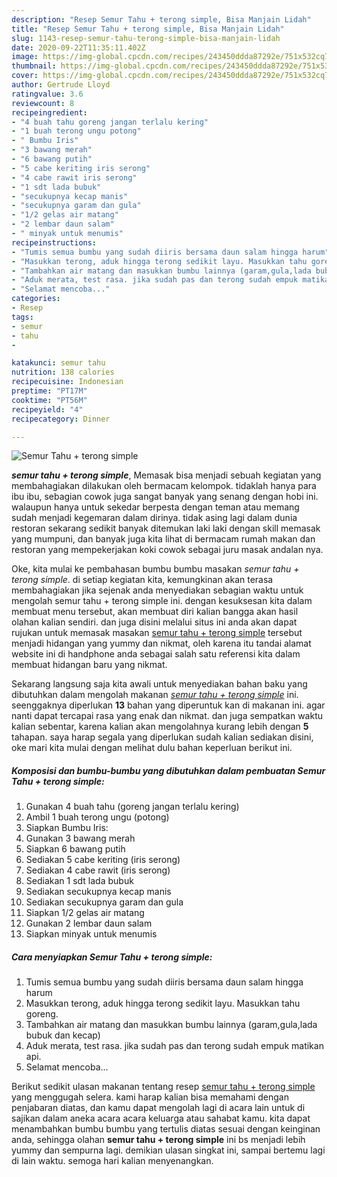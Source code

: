 ```yaml
---
description: "Resep Semur Tahu + terong simple, Bisa Manjain Lidah"
title: "Resep Semur Tahu + terong simple, Bisa Manjain Lidah"
slug: 1143-resep-semur-tahu-terong-simple-bisa-manjain-lidah
date: 2020-09-22T11:35:11.402Z
image: https://img-global.cpcdn.com/recipes/243450ddda87292e/751x532cq70/semur-tahu-terong-simple-foto-resep-utama.jpg
thumbnail: https://img-global.cpcdn.com/recipes/243450ddda87292e/751x532cq70/semur-tahu-terong-simple-foto-resep-utama.jpg
cover: https://img-global.cpcdn.com/recipes/243450ddda87292e/751x532cq70/semur-tahu-terong-simple-foto-resep-utama.jpg
author: Gertrude Lloyd
ratingvalue: 3.6
reviewcount: 8
recipeingredient:
- "4 buah tahu goreng jangan terlalu kering"
- "1 buah terong ungu potong"
- " Bumbu Iris"
- "3 bawang merah"
- "6 bawang putih"
- "5 cabe keriting iris serong"
- "4 cabe rawit iris serong"
- "1 sdt lada bubuk"
- "secukupnya kecap manis"
- "secukupnya garam dan gula"
- "1/2 gelas air matang"
- "2 lembar daun salam"
- " minyak untuk menumis"
recipeinstructions:
- "Tumis semua bumbu yang sudah diiris bersama daun salam hingga harum"
- "Masukkan terong, aduk hingga terong sedikit layu. Masukkan tahu goreng."
- "Tambahkan air matang dan masukkan bumbu lainnya (garam,gula,lada bubuk dan kecap)"
- "Aduk merata, test rasa. jika sudah pas dan terong sudah empuk matikan api."
- "Selamat mencoba..."
categories:
- Resep
tags:
- semur
- tahu
- 

katakunci: semur tahu  
nutrition: 138 calories
recipecuisine: Indonesian
preptime: "PT17M"
cooktime: "PT56M"
recipeyield: "4"
recipecategory: Dinner

---
```



![Semur Tahu + terong simple](https://img-global.cpcdn.com/recipes/243450ddda87292e/751x532cq70/semur-tahu-terong-simple-foto-resep-utama.jpg)

<b><i>semur tahu + terong simple</i></b>, Memasak bisa menjadi sebuah kegiatan yang membahagiakan dilakukan oleh bermacam kelompok. tidaklah hanya para ibu ibu, sebagian cowok juga sangat banyak yang senang dengan hobi ini. walaupun hanya untuk sekedar berpesta dengan teman atau memang sudah menjadi kegemaran dalam dirinya. tidak asing lagi dalam dunia restoran sekarang sedikit banyak ditemukan laki laki dengan skill memasak yang mumpuni, dan banyak juga kita lihat di bermacam rumah makan dan restoran yang mempekerjakan koki cowok sebagai juru masak andalan nya.

Oke, kita mulai ke pembahasan bumbu bumbu masakan <i>semur tahu + terong simple</i>. di setiap kegiatan kita, kemungkinan akan terasa membahagiakan jika sejenak anda menyediakan sebagian waktu untuk mengolah semur tahu + terong simple ini. dengan kesuksesan kita dalam membuat menu tersebut, akan membuat diri kalian bangga akan hasil olahan kalian sendiri. dan juga disini melalui situs ini anda akan dapat rujukan untuk memasak masakan <u>semur tahu + terong simple</u> tersebut menjadi hidangan yang yummy dan nikmat, oleh karena itu tandai alamat website ini di handphone anda sebagai salah satu referensi kita dalam membuat hidangan baru yang nikmat.




Sekarang langsung saja kita awali untuk menyediakan bahan baku yang dibutuhkan dalam mengolah makanan <u><i>semur tahu + terong simple</i></u> ini. seenggaknya diperlukan <b>13</b> bahan yang diperuntuk kan di makanan ini. agar nanti dapat tercapai rasa yang enak dan nikmat. dan juga sempatkan waktu kalian sebentar, karena kalian akan mengolahnya kurang lebih dengan <b>5</b> tahapan. saya harap segala yang diperlukan sudah kalian sediakan disini, oke mari kita mulai dengan melihat dulu bahan keperluan berikut ini.

<!--inarticleads1-->

##### Komposisi dan bumbu-bumbu yang dibutuhkan dalam pembuatan Semur Tahu + terong simple:

1. Gunakan 4 buah tahu (goreng jangan terlalu kering)
1. Ambil 1 buah terong ungu (potong)
1. Siapkan  Bumbu Iris:
1. Gunakan 3 bawang merah
1. Siapkan 6 bawang putih
1. Sediakan 5 cabe keriting (iris serong)
1. Sediakan 4 cabe rawit (iris serong)
1. Sediakan 1 sdt lada bubuk
1. Sediakan secukupnya kecap manis
1. Sediakan secukupnya garam dan gula
1. Siapkan 1/2 gelas air matang
1. Gunakan 2 lembar daun salam
1. Siapkan  minyak untuk menumis




<!--inarticleads2-->

##### Cara menyiapkan Semur Tahu + terong simple:

1. Tumis semua bumbu yang sudah diiris bersama daun salam hingga harum
1. Masukkan terong, aduk hingga terong sedikit layu. Masukkan tahu goreng.
1. Tambahkan air matang dan masukkan bumbu lainnya (garam,gula,lada bubuk dan kecap)
1. Aduk merata, test rasa. jika sudah pas dan terong sudah empuk matikan api.
1. Selamat mencoba...




Berikut sedikit ulasan makanan tentang resep <u>semur tahu + terong simple</u> yang menggugah selera. kami harap kalian bisa memahami dengan penjabaran diatas, dan kamu dapat mengolah lagi di acara lain untuk di sajikan dalam aneka acara acara keluarga atau sahabat kamu. kita dapat menambahkan bumbu bumbu yang tertulis diatas sesuai dengan keinginan anda, sehingga olahan <b>semur tahu + terong simple</b> ini bs menjadi lebih yummy dan sempurna lagi. demikian ulasan singkat ini, sampai bertemu lagi di lain waktu. semoga hari kalian menyenangkan.
